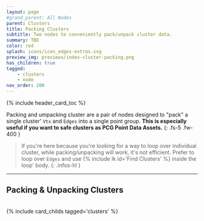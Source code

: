 ```yaml
---
layout: page
#grand_parent: All Nodes
parent: Clusters
title: Packing Clusters
subtitle: Two nodes to conveniently pack/unpack cluster data.
summary: TBD
color: red
splash: icons/icon_edges-extras.svg
preview_img: previews/index-cluster-packing.png
has_children: true
tagged: 
    - clusters
    - node
nav_order: 200
---
```


{% include header_card_toc %}

Packing and umpacking cluster are a pair of nodes designed to "pack" a single cluster' `Vtx` and `Edges` into a single point group. **This is especially useful if you want to safe clusters as PCG Point Data Assets.**
{: .fs-5 .fw-400 } 

>If you're here because you're looking for a way to loop over individual cluster, while packing/unpacking will *work*, it's not efficient. Prefer to loop over `Edges` and use {% include lk id='Find Clusters' %} inside the loop' body.
{: .infos-hl }

---
## Packing & Unpacking Clusters
<br>
{% include card_childs tagged='clusters' %}